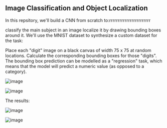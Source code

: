 ## Image Classification and Object Localization 

In this repsitory, we'll build a CNN from scratch to:rrrrrrrrrrrrrrrrrrrrrrrr

classify the main subject in an image
localize it by drawing bounding boxes around it.
We'll use the MNIST dataset to synthesize a custom dataset for the task:

Place each "digit" image on a black canvas of width 75 x 75 at random locations.
Calculate the corresponding bounding boxes for those "digits".
The bounding box prediction can be modelled as a "regression" task, which means that the model will predict a numeric value (as opposed to a category).


![image](https://user-images.githubusercontent.com/64538407/113101691-b428da00-9205-11eb-9589-06b1737cca23.png)

![image](https://user-images.githubusercontent.com/64538407/113101728-bdb24200-9205-11eb-8520-66b1b9349ff0.png)

The results:

![image](https://user-images.githubusercontent.com/64538407/113101782-cf93e500-9205-11eb-9741-39c2b76f523c.png)


![image](https://user-images.githubusercontent.com/64538407/113101803-d6225c80-9205-11eb-9119-243507ee2ddb.png)

